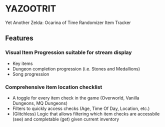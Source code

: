 # YAZOOTRIT
Yet Another Zelda: Ocarina of Time Randomizer Item Tracker

## Features
### Visual Item Progression suitable for stream display
- Key items
- Dungeon completion progression (i.e. Stones and Medallions)
- Song progression

### Comprehensive item location checklist
- A toggle for every item check in the game (Overworld, Vanilla Dungeons, MQ Dungeons)
- Filters to quickly access checks (Age, Time Of Day, Location, etc.)
- (Glitchless) Logic that allows filtering which item checks are accessbile (see) and completable (get) given current inventory
